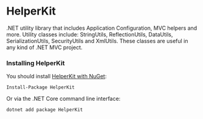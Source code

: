 # HelperKit
.NET utility library that includes Application Configuration, MVC helpers and more. Utility classes include: StringUtils, ReflectionUtils, DataUtils, SerializationUtils, SecurityUtils and XmlUtils. These classes are useful in any kind of .NET MVC project.



### Installing HelperKit

You should install [HelperKit with NuGet](https://www.nuget.org/packages/HelperKit):

    Install-Package HelperKit
    
Or via the .NET Core command line interface:

    dotnet add package HelperKit
